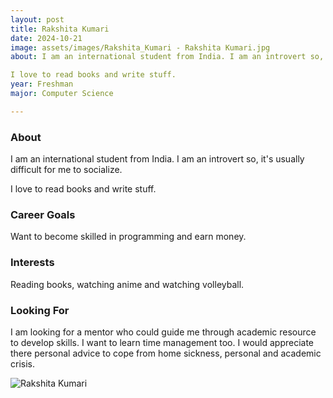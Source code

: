 ```yaml
---
layout: post
title: Rakshita Kumari 
date: 2024-10-21
image: assets/images/Rakshita_Kumari - Rakshita Kumari.jpg
about: I am an international student from India. I am an introvert so, it's usually difficult for me to socialize. 
I love to read books and write stuff. 
year: Freshman
major: Computer Science

---
```


### About

I am an international student from India. I am an introvert so, it's usually difficult for me to socialize. 
I love to read books and write stuff. 

### Career Goals

Want to become skilled in programming and earn money. 

### Interests

Reading books, watching anime and watching volleyball. 

### Looking For

I am looking for a mentor who could guide me through academic resource to develop skills. I want to learn time management too. I would appreciate there personal advice to cope from home sickness, personal and academic crisis. 

<div class="text-center my-5">
    <img src="https://sase-drexel.github.io/mentorship-2024/assets/images/Rakshita_Kumari - Rakshita Kumari.jpg" alt="Rakshita Kumari" class="rounded post-img" />
</div>
